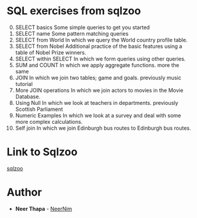 # SQL exercises from sqlzoo
0. SELECT basics
  Some simple queries to get you started
1. SELECT name
  Some pattern matching queries
2. SELECT from World
  In which we query the World country profile table.
3. SELECT from Nobel
  Additional practice of the basic features using a table of Nobel Prize winners.
4. SELECT within SELECT
  In which we form queries using other queries.
5. SUM and COUNT
  In which we apply aggregate functions. more the same
6. JOIN
  In which we join two tables; game and goals. previously music tutorial
7. More JOIN operations
  In which we join actors to movies in the Movie Database.
8. Using Null
  In which we look at teachers in departments. previously Scottish Parliament
8. Numeric Examples
  In which we look at a survey and deal with some more complex calculations.
9. Self join
  In which we join Edinburgh bus routes to Edinburgh bus routes.

# Link to Sqlzoo
[sqlzoo](https://sqlzoo.net/wiki/SQL_Tutorial)

# Author
* **Neer Thapa** - [NeerNim](https://github.com/NeerNim)